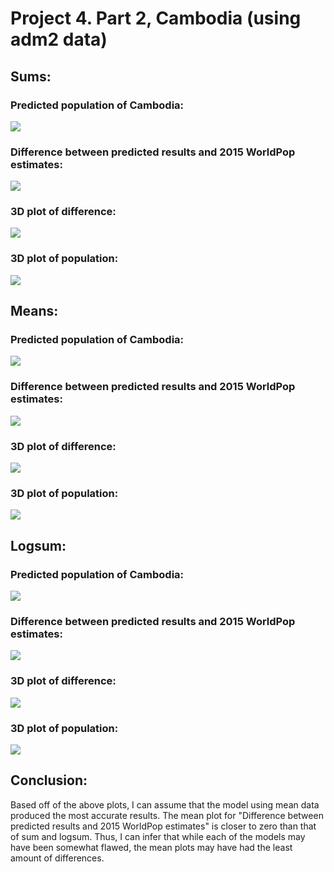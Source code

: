 # Project 4. Part 2, Cambodia (using adm2 data)

## Sums:

### Predicted population of Cambodia:
![](https://raw.githubusercontent.com/dloumeau/data100repository/main/Screen%20Shot%202021-04-16%20at%205.39.02%20PM.png)
### Difference between predicted results and 2015 WorldPop estimates: 
![](https://raw.githubusercontent.com/dloumeau/data100repository/main/Screen%20Shot%202021-04-16%20at%205.40.41%20PM.png)
### 3D plot of difference:
![](https://raw.githubusercontent.com/dloumeau/data100repository/main/Screen%20Shot%202021-04-17%20at%202.29.37%20PM.png)
### 3D plot of population:
![](https://raw.githubusercontent.com/dloumeau/data100repository/main/Screen%20Shot%202021-04-17%20at%202.49.09%20PM.png)

## Means:

### Predicted population of Cambodia:
![](https://raw.githubusercontent.com/dloumeau/data100repository/main/Screen%20Shot%202021-04-16%20at%205.42.48%20PM.png)
### Difference between predicted results and 2015 WorldPop estimates: 
![](https://raw.githubusercontent.com/dloumeau/data100repository/main/Screen%20Shot%202021-04-16%20at%205.43.25%20PM.png)
### 3D plot of difference:
![](https://raw.githubusercontent.com/dloumeau/data100repository/main/Screen%20Shot%202021-04-17%20at%202.30.04%20PM.png)
### 3D plot of population:
![](https://raw.githubusercontent.com/dloumeau/data100repository/main/Screen%20Shot%202021-04-17%20at%202.49.39%20PM.png)

## Logsum:

### Predicted population of Cambodia:
![](https://raw.githubusercontent.com/dloumeau/data100repository/main/Screen%20Shot%202021-04-16%20at%205.44.57%20PM.png)
### Difference between predicted results and 2015 WorldPop estimates: 
![](https://raw.githubusercontent.com/dloumeau/data100repository/main/Screen%20Shot%202021-04-16%20at%205.45.39%20PM.png)
### 3D plot of difference:
![](https://raw.githubusercontent.com/dloumeau/data100repository/main/Screen%20Shot%202021-04-16%20at%205.46.09%20PM.png)
### 3D plot of population:
![](https://raw.githubusercontent.com/dloumeau/data100repository/main/Screen%20Shot%202021-04-17%20at%202.47.57%20PM.png)

## Conclusion:
Based off of the above plots, I can assume that the model using mean data produced the most accurate results. The mean plot for "Difference between predicted
results and 2015 WorldPop estimates" is closer to zero than that of sum and logsum. Thus, I can infer that while each of the models may have been somewhat flawed,
the mean plots may have had the least amount of differences. 
